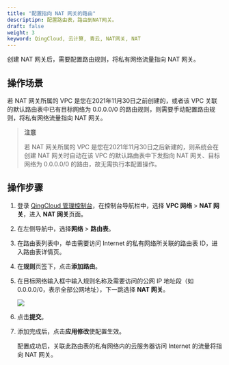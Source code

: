 ```yaml
---
title: "配置指向 NAT 网关的路由"
descriptipn: 配置路由表，路由到NAT网关。
draft: false
weight: 3
keyword: QingCloud, 云计算, 青云, NAT网关, NAT
---
```


创建 NAT 网关后，需要配置路由规则，将私有网络流量指向 NAT 网关。

## 操作场景

若 NAT 网关所属的 VPC 是您在2021年11月30日之前创建的，或者该 VPC 关联的默认路由表中已有目标网络为 0.0.0.0/0 的路由规则，则需要手动配置路由规则，将私有网络流量指向 NAT 网关。

> **注意**
>
> 若 NAT 网关所属的 VPC 是您在2021年11月30日之后新建的，则系统会在创建 NAT 网关时自动在该 VPC 的默认路由表中下发指向 NAT 网关、目标网络为 0.0.0.0/0 的路由，故无需执行本配置操作。

## 操作步骤

1. 登录 [QingCloud 管理控制台](https://console.qingcloud.com/login)，在控制台导航栏中，选择 **VPC 网络** > **NAT 网关**，进入 **NAT 网关**页面。

2. 在左侧导航中，选择**网络** > **路由表**。

3. 在路由表列表中，单击需要访问 Internet 的私有网络所关联的路由表 ID，进入路由表详情页。

4. 在**规则**页签下，点击**添加路由**。

5. 在目标网络输入框中输入规则名称及需要访问的公网 IP 地址段（如0.0.0.0/0，表示全部公网地址），下一跳选择 **NAT 网关**。

   ![](../../../_images/nat_route.png)

6. 点击**提交**。

7. 添加完成后，点击**应用修改**使配置生效。

   配置成功后，关联此路由表的私有网络内的云服务器访问 Internet 的流量将指向 NAT 网关。



